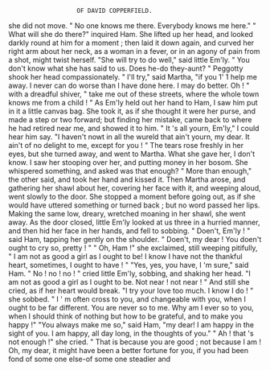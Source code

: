                        OF DAVID COPPERFIELD.

she did not move. " No one knows me there. Everybody knows me
here."
   " What will she do there?" inquired Ham.
   She lifted up her head, and looked darkly round at him for a moment ;
then laid it down again, and curved her right arm about her neck, as a
woman in a fever, or in an agony of pain from a shot, might twist herself.
   "She will try to do well," said little Em'ly. " You don't know what
she has said to us. Does he-do they-aunt? "
   Peggotty shook her head compassionately.
   " I'll try," said Martha, "if you 1' 1 help me away. I never can do
worse than I have done here. I may do better. Oh ! " with a dreadful
shiver, " take me out of these streets, where the whole town knows me
from a child ! "
   As Em'ly held out her hand to Ham, I saw him put in it a little
canvas bag. She took it, as if she thought it were her purse, and made
a step or two forward; but finding her mistake, came back to where he
had retired near me, and showed it to him.
   " It 's all yourn, Em'ly," I could hear him say. "I haven't nowt in
all the wureld that ain't yourn, my dear. It ain't of no delight to me,
except for you ! "
   The tears rose freshly in her eyes, but she turned away, and went to
Martha. What she gave her, I don't know. I saw her stooping over her,
and putting money in her bosom. She whispered something, and asked
was that enough? " More than enough," the other said, and took her
hand and kissed it.
   Then Martha arose, and gathering her shawl about her, covering her
face with it, and weeping aloud, went slowly to the door. She stopped a
moment before going out, as if she would have uttered something or
turned back ; but no word passed her lips. Making the same low, dreary,
wretched moaning in her shawl, she went away.
   As the door closed, little Em'ly looked at us three in a hurried
manner, and then hid her face in her hands, and fell to sobbing.
   " Doen't, Em'ly ! " said Ham, tapping her gently on the shoulder.
" Doen't, my dear ! You doen't ought to cry so, pretty ! "
   " Oh, Ham !" she exclaimed, still weeping pitifully, " I am not as
good a girl as I ought to be! I know I have not the thankful heart,
sometimes, I ought to have ! "
   "Yes, yes, you have, I 'm sure," said Ham.
   " No ! no ! no ! " cried little Em'ly, sobbing, and shaking her head.
"I am not as good a girl as I ought to be. Not near ! not near ! "
   And still she cried, as if her heart would break.
   "I try your love too much. I know I do ! " she sobbed. " I ' m often
cross to you, and changeable with you, when I ought to be far different.
You are never so to me. Why am I ever so to you, when I should think
of nothing but how to be grateful, and to make you happy !"
   "You always make me so," said Ham, "my dear! I am happy in
the sight of you. I am happy, all day long, in the thoughts of you."
   " Ah ! that 's not enough !" she cried. " That is because you are good ;
not because I am ! Oh, my dear, it might have been a better fortune for
you, if you had been fond of some one else-of some one steadier and
